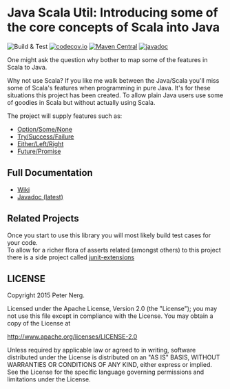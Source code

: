 # Java Scala Util: Introducing some of the core concepts of Scala into Java

![Build & Test](https://github.com/pnerg/java-scala-util/workflows/Build%20&%20Test/badge.svg)
[![codecov.io](http://codecov.io/github/pnerg/java-scala-util/coverage.svg?branch=master)](http://codecov.io/github/pnerg/java-scala-util?branch=master)
[![Maven Central](https://maven-badges.herokuapp.com/maven-central/org.dmonix.functional/java-scala-utils/badge.svg?style=plastic)](https://maven-badges.herokuapp.com/maven-central/org.dmonix.functional/java-scala-utils)
[![javadoc](https://javadoc.io/badge2/org.dmonix.functional/java-scala-utils/javadoc.svg?label=javadoc)](https://javadoc.io/doc/org.dmonix.functional/java-scala-utils)

One might ask the question why bother to map some of the features in Scala to Java.

Why not use Scala?
If you like me walk between the Java/Scala you'll miss some of Scala's features when programming in pure Java. 
It's for these situations this project has been created. To allow plain Java users use some of goodies in Scala but without actually using Scala. 

The project will supply features such as:
* [Option/Some/None](https://github.com/pnerg/java-scala-util/wiki/option)
* [Try/Success/Failure](https://github.com/pnerg/java-scala-util/wiki/try)
* [Either/Left/Right](https://github.com/pnerg/java-scala-util/wiki/either)
* [Future/Promise](https://github.com/pnerg/java-scala-util/wiki/Future)

## Full Documentation

- [Wiki](https://github.com/pnerg/java-scala-util/wiki)
- [Javadoc (latest)](http://www.javadoc.io/doc/org.dmonix.functional/java-scala-utils/1.6)

## Related Projects
Once you start to use this library you will most likely build test cases for your code.  
To allow for a richer flora of asserts related (amongst others) to this project there is a side project called [junit-extensions](https://github.com/pnerg/junit-extensions)

## LICENSE

Copyright 2015 Peter Nerg.

Licensed under the Apache License, Version 2.0 (the "License");
you may not use this file except in compliance with the License.
You may obtain a copy of the License at

<http://www.apache.org/licenses/LICENSE-2.0>

Unless required by applicable law or agreed to in writing, software
distributed under the License is distributed on an "AS IS" BASIS,
WITHOUT WARRANTIES OR CONDITIONS OF ANY KIND, either express or implied.
See the License for the specific language governing permissions and
limitations under the License.
